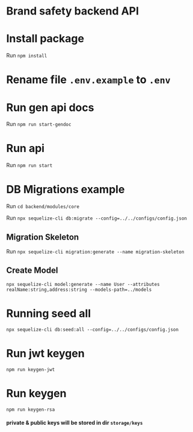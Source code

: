 # Brand safety backend API

# Install package
Run `npm install`

# Rename file `.env.example` to `.env`

# Run gen api docs
Run `npm run start-gendoc`

# Run api
Run `npm run start`

# DB Migrations example
Run `cd backend/modules/core`

Run `npx sequelize-cli db:migrate --config=../../configs/config.json`

## Migration Skeleton
Run `npx sequelize-cli migration:generate --name migration-skeleton`

## Create Model

`npx sequelize-cli model:generate --name User --attributes realName:string,address:string --models-path=../models`

# Running seed all
`npx sequelize-cli db:seed:all --config=../../configs/config.json`

# Run jwt keygen
`npm run keygen-jwt`

# Run keygen
`npm run keygen-rsa`
#### private & public keys will be stored in dir `storage/keys`
